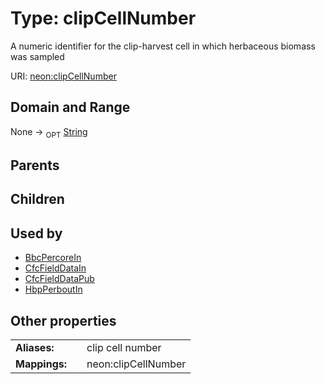 
# Type: clipCellNumber


A numeric identifier for the clip-harvest cell in which herbaceous biomass was sampled

URI: [neon:clipCellNumber](https://data.neonscience.org/clipCellNumber)


## Domain and Range

None ->  <sub>OPT</sub> [String](types/String.md)

## Parents


## Children


## Used by

 * [BbcPercoreIn](BbcPercoreIn.md)
 * [CfcFieldDataIn](CfcFieldDataIn.md)
 * [CfcFieldDataPub](CfcFieldDataPub.md)
 * [HbpPerboutIn](HbpPerboutIn.md)

## Other properties

|  |  |  |
| --- | --- | --- |
| **Aliases:** | | clip cell number |
| **Mappings:** | | neon:clipCellNumber |

